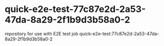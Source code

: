 # quick-e2e-test-77c87e2d-2a53-47da-8a29-2f1b9d3b58a0-2
repository for use with E2E test job quick-e2e-test:77c87e2d-2a53-47da-8a29-2f1b9d3b58a0-2
